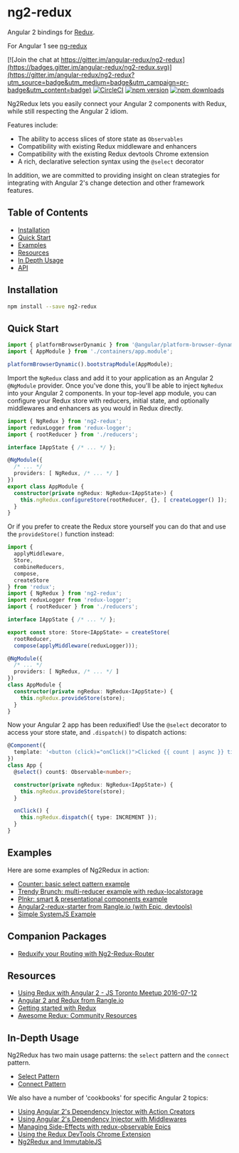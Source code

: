 # ng2-redux

Angular 2 bindings for [Redux](https://github.com/reactjs/redux).

For Angular 1 see [ng-redux](https://github.com/wbuchwalter/ng-redux)

[![Join the chat at https://gitter.im/angular-redux/ng2-redux](https://badges.gitter.im/angular-redux/ng2-redux.svg)](https://gitter.im/angular-redux/ng2-redux?utm_source=badge&utm_medium=badge&utm_campaign=pr-badge&utm_content=badge)
[![CircleCI](https://img.shields.io/circleci/project/angular-redux/ng2-redux/master.svg?maxAge=2592000)](https://circleci.com/gh/angular-redux/ng2-redux/tree/master)
[![npm version](https://img.shields.io/npm/v/ng2-redux.svg)](https://www.npmjs.com/package/ng2-redux)
[![npm downloads](https://img.shields.io/npm/dt/ng2-redux.svg)](https://www.npmjs.com/package/ng2-redux)

Ng2Redux lets you easily connect your Angular 2 components with Redux, while still respecting the Angular 2 idiom.

Features include:
* The ability to access slices of store state as `Observables`
* Compatibility with existing Redux middleware and enhancers
* Compatibility with the existing Redux devtools Chrome extension
* A rich, declarative selection syntax using the `@select` decorator

In addition, we are committed to providing insight on clean strategies for integrating with Angular 2's change detection and other framework features.

## Table of Contents

- [Installation](#installation)
- [Quick Start](#quick-start)
- [Examples](#examples)
- [Resources](#resources)
- [In Depth Usage](#in-depth-usage)
- [API](#api)

## Installation

```sh
npm install --save ng2-redux
```

## Quick Start

```typescript
import { platformBrowserDynamic } from '@angular/platform-browser-dynamic';
import { AppModule } from './containers/app.module';

platformBrowserDynamic().bootstrapModule(AppModule);
```
Import the `NgRedux` class and add it to your application as an Angular 2 `@NgModule`
provider. Once you've done this, you'll be able to inject `NgRedux` into your
Angular 2 components. In your top-level app module, you
can configure your Redux store with reducers, initial state,
and optionally middlewares and enhancers as you would in Redux directly.

```typescript
import { NgRedux } from 'ng2-redux';
import reduxLogger from 'redux-logger';
import { rootReducer } from './reducers';

interface IAppState { /* ... */ };

@NgModule({
  /* ... */
  providers: [ NgRedux, /* ... */ ]
})
export class AppModule {
  constructor(private ngRedux: NgRedux<IAppState>) {
    this.ngRedux.configureStore(rootReducer, {}, [ createLogger() ]);
  }
}
```

Or if you prefer to create the Redux store yourself you can do that and use the
`provideStore()` function instead:

```typescript
import {
  applyMiddleware,
  Store,
  combineReducers,
  compose,
  createStore
} from 'redux';
import { NgRedux } from 'ng2-redux';
import reduxLogger from 'redux-logger';
import { rootReducer } from './reducers';

interface IAppState { /* ... */ };

export const store: Store<IAppState> = createStore(
  rootReducer,
  compose(applyMiddleware(reduxLogger)));

@NgModule({
  /* ... */
  providers: [ NgRedux, /* ... */ ]
})
class AppModule {
  constructor(private ngRedux: NgRedux<IAppState>) {
    this.ngRedux.provideStore(store);
  }
}
```

Now your Angular 2 app has been reduxified! Use the `@select` decorator to
access your store state, and `.dispatch()` to dispatch actions:

```typescript
@Component({
  template: '<button (click)="onClick()">Clicked {{ count | async }} times</button>'
})
class App {
  @select() count$: Observable<number>;

  constructor(private ngRedux: NgRedux<IAppState>) {
    this.ngRedux.provideStore(store);
  }

  onClick() {
    this.ngRedux.dispatch({ type: INCREMENT });
  }
}
```

## Examples

Here are some examples of Ng2Redux in action:

* [Counter: basic select pattern example](examples/counter)
* [Trendy Brunch: multi-reducer example with redux-localstorage](https://github.com/e-schultz/ng2-camp-example)
* [Plnkr: smart & presentational components example](https://plnkr.co/edit/m910XrXyFrUty2nXUJ1q?p=preview)
* [Angular2-redux-starter from Rangle.io (with Epic, devtools)](https://github.com/rangle/angular2-redux-starter)
* [Simple SystemJS Example](https://github.com/SethDavenport/ng2-redux-systemjs-example/blob/master/README.md)

## Companion Packages

* [Reduxify your Routing with Ng2-Redux-Router](https://github.com/dagstuan/ng2-redux-router)

## Resources

* [Using Redux with Angular 2 - JS Toronto Meetup 2016-07-12](https://www.youtube.com/watch?v=s4xr2avwv3s)
* [Angular 2 and Redux from Rangle.io](http://ngcourse.rangle.io/handout/redux/)
* [Getting started with Redux](https://egghead.io/courses/getting-started-with-redux)
* [Awesome Redux: Community Resources](https://github.com/xgrommx/awesome-redux)

## In-Depth Usage

Ng2Redux has two main usage patterns: the `select` pattern and the `connect` pattern.

* [Select Pattern](docs/select-pattern.md)
* [Connect Pattern](docs/connect-pattern.md)

We also have a number of 'cookbooks' for specific Angular 2 topics:

* [Using Angular 2's Dependency Injector with Action Creators](docs/action-creator-service.md)
* [Using Angular 2's Dependency Injector with Middlewares](docs/di-middleware.md)
* [Managing Side-Effects with redux-observable Epics](docs/epics.md)
* [Using the Redux DevTools Chrome Extension](docs/redux-dev-tools.md)
* [Ng2Redux and ImmutableJS](docs/immutable-js.md)
